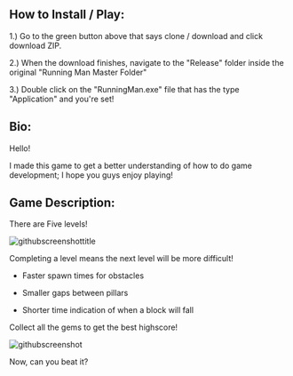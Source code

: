 How to Install / Play:
--------------

1.) Go to the green button above that says clone / download and click download ZIP.

2.) When the download finishes, navigate to the "Release" folder inside the original "Running Man Master Folder"

3.) Double click on the "RunningMan.exe" file that has the type "Application" and you're set!




Bio:
-------------

Hello!

I made this game to get a better understanding of how to do game development; I hope you guys enjoy playing!




Game Description:
-----------------

There are Five levels!

![githubscreenshottitle](https://cloud.githubusercontent.com/assets/15184861/23838211/30bbfa90-0761-11e7-9817-05df33747a35.png)

Completing a level means the next level will be more difficult!

- Faster spawn times for obstacles

- Smaller gaps between pillars

- Shorter time indication of when a block will fall

Collect all the gems to get the best highscore!

![githubscreenshot](https://cloud.githubusercontent.com/assets/15184861/23838157/8c693be2-0760-11e7-8b09-0b4c772a1a41.png)

Now, can you beat it?



